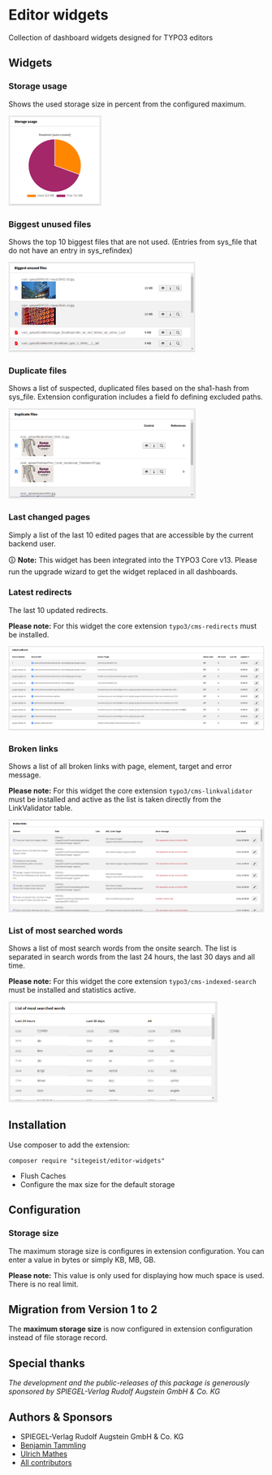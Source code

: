 # Editor widgets
Collection of dashboard widgets designed for TYPO3 editors

## Widgets
### Storage usage
Shows the used storage size in percent from the configured maximum.

![Preview of Storage usage widget](Documentation/Images/storageSize.png)

### Biggest unused files
Shows the top 10 biggest files that are not used.
(Entries from sys_file that do not have an entry in sys_refindex)

![Preview of Biggest unused files widget](Documentation/Images/unusedFiles.png)

### Duplicate files
Shows a list of suspected, duplicated files based on the sha1-hash from sys_file.
Extension configuration includes a field fo defining excluded paths.

![Preview of Duplicate files widget](Documentation/Images/duplicateFiles.png)

### Last changed pages
Simply a list of the last 10 edited pages that are accessible by the current backend user.

🛈 **Note:** This widget has been integrated into the TYPO3 Core v13. Please run the upgrade wizard to get the widget replaced in all dashboards.

### Latest redirects
The last 10 updated redirects.

**Please note:** For this widget the core extension `typo3/cms-redirects` must be installed.

![Preview of Latest redirects widget](Documentation/Images/latestRedirects.png)

### Broken links
Shows a list of all broken links with page, element, target and error message.

**Please note:** For this widget the core extension `typo3/cms-linkvalidator` must be installed and active as the list is taken directly from the LinkValidator table.

![Preview of Broken links widget](Documentation/Images/brokenLinks.png)

### List of most searched words
Shows a list of most search words from the onsite search. The list is separated in search words from the last 24 hours, the last 30 days and all time.

**Please note:** For this widget the core extension `typo3/cms-indexed-search` must be installed and statistics active.

![Preview of Broken links widget](Documentation/Images/indexedSearchStatistics.png)


## Installation
Use composer to add the extension:
```
composer require "sitegeist/editor-widgets"
```
* Flush Caches
* Configure the max size for the default storage

## Configuration
### Storage size

The maximum storage size is configures in extension configuration. You can enter a value in bytes or simply KB, MB, GB.

**Please note:** This value is only used for displaying how much space is used. There is no real limit.

## Migration from Version 1 to 2

The **maximum storage size** is now configured in extension configuration instead of file storage record.

## Special thanks
*The development and the public-releases of this package is generously sponsored
by SPIEGEL-Verlag Rudolf Augstein GmbH & Co. KG*

## Authors & Sponsors
* SPIEGEL-Verlag Rudolf Augstein GmbH & Co. KG
* [Benjamin Tammling](https://github.com/Atomschinken)
* [Ulrich Mathes](https://github.com/ulrichmathes)
* [All contributors](https://github.com/sitegeist/editor-widgets/graphs/contributors)
